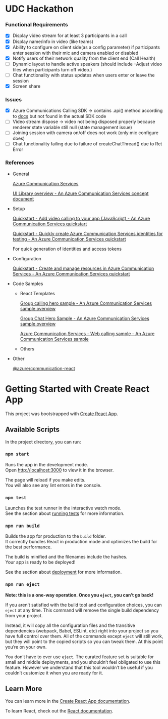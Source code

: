 # UDC Hackathon

### Functional Requirements

- [x] Display video stream for at least 3 participants in a call
- [x] Display name/info in video (like teams)
- [x] Ability to configure on client side(as a config parameter) if participants enter session with their mic and camera enabled or disabled
- [x] Notify users of their network quality from the client end (Call Health)
- [ ] Dynamic layout to handle active speakers (should include –Adjust video tiles when participants turn off video.)
- [ ] Chat functionality with status updates when users enter or leave the session
- [x] Screen share

### Issues

- [x] Azure Communications Calling SDK → contains .api() method according to [docs](https://docs.microsoft.com/en-us/javascript/api/azure-communication-services/@azure/communication-calling/call?view=azure-communication-services-js) but not found in the actual SDK code
- [ ] Video stream dispose → video not being disposed properly because renderer state variable still null (state management issue)
- [ ] Joining session with camera on/off does not work (only mic configure does)
- [ ] Chat functionality failing due to failure of createChatThread() due to Ret Error

### References

- General

  [Azure Communication Services](https://docs.microsoft.com/en-us/azure/communication-services/)

  [UI Library overview - An Azure Communication Services concept document](https://docs.microsoft.com/en-US/azure/communication-services/concepts/ui-library/ui-library-overview)

- Setup

  [Quickstart - Add video calling to your app (JavaScript) - An Azure Communication Services quickstart](https://docs.microsoft.com/en-us/azure/communication-services/quickstarts/voice-video-calling/get-started-with-video-calling?pivots=platform-web)

  [Quickstart - Quickly create Azure Communication Services identities for testing - An Azure Communication Services quickstart](https://docs.microsoft.com/en-us/azure/communication-services/quickstarts/identity/quick-create-identity)

  For quick generation of identities and access tokens

- Configuration

  [Quickstart - Create and manage resources in Azure Communication Services - An Azure Communication Services quickstart](https://docs.microsoft.com/en-us/azure/communication-services/quickstarts/create-communication-resource?pivots=platform-azp&tabs=windows)

- Code Samples

  - React Templates

    [Group calling hero sample - An Azure Communication Services sample overview](https://docs.microsoft.com/en-us/azure/communication-services/samples/calling-hero-sample?pivots=platform-web)

    [Group Chat Hero Sample - An Azure Communication Services sample overview](https://docs.microsoft.com/en-us/azure/communication-services/samples/chat-hero-sample)

    [Azure Communication Services - Web calling sample - An Azure Communication Services sample](https://docs.microsoft.com/en-us/azure/communication-services/samples/web-calling-sample)

  - Others

- Other

  [@azure/communication-react](https://www.npmjs.com/package/@azure/communication-react)

# Getting Started with Create React App

This project was bootstrapped with [Create React App](https://github.com/facebook/create-react-app).

## Available Scripts

In the project directory, you can run:

### `npm start`

Runs the app in the development mode.\
Open [http://localhost:3000](http://localhost:3000) to view it in the browser.

The page will reload if you make edits.\
You will also see any lint errors in the console.

### `npm test`

Launches the test runner in the interactive watch mode.\
See the section about [running tests](https://facebook.github.io/create-react-app/docs/running-tests) for more information.

### `npm run build`

Builds the app for production to the `build` folder.\
It correctly bundles React in production mode and optimizes the build for the best performance.

The build is minified and the filenames include the hashes.\
Your app is ready to be deployed!

See the section about [deployment](https://facebook.github.io/create-react-app/docs/deployment) for more information.

### `npm run eject`

**Note: this is a one-way operation. Once you `eject`, you can’t go back!**

If you aren’t satisfied with the build tool and configuration choices, you can `eject` at any time. This command will remove the single build dependency from your project.

Instead, it will copy all the configuration files and the transitive dependencies (webpack, Babel, ESLint, etc) right into your project so you have full control over them. All of the commands except `eject` will still work, but they will point to the copied scripts so you can tweak them. At this point you’re on your own.

You don’t have to ever use `eject`. The curated feature set is suitable for small and middle deployments, and you shouldn’t feel obligated to use this feature. However we understand that this tool wouldn’t be useful if you couldn’t customize it when you are ready for it.

## Learn More

You can learn more in the [Create React App documentation](https://facebook.github.io/create-react-app/docs/getting-started).

To learn React, check out the [React documentation](https://reactjs.org/).
